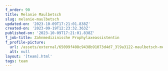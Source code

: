 ```yaml
---
f_order: 90
title: Melanie Maulbetsch
slug: melanie-maulbetsch
updated-on: '2023-10-09T17:21:01.838Z'
created-on: '2023-09-19T12:23:32.363Z'
published-on: '2023-10-09T17:21:01.838Z'
f_job-title: Zahnmedizinische Prophylaxeassistentin
f_profile-picture:
  url: /assets/external/65099f408c9438b91073d4d7_3l9a3122-maulbetsch-melanie.jpg
  alt: null
layout: '[team].html'
tags: team
---
```



